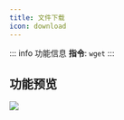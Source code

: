 ```yaml
---
title: 文件下载
icon: download
---
```


::: info 功能信息
**指令**: `wget`
:::

## 功能预览

![](https://img.155155155.xyz/i/2024/06/665c48922640a.webp)